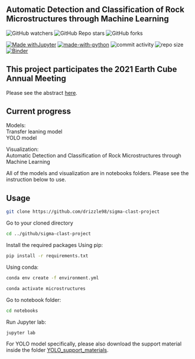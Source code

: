 ## Automatic Detection and Classification of Rock Microstructures through Machine Learning

![GitHub watchers](https://img.shields.io/github/watchers/drizzle98/sigma-clast-project?style=social) ![GitHub Repo stars](https://img.shields.io/github/stars/drizzle98/sigma-clast-project?style=social) ![GitHub forks](https://img.shields.io/github/forks/drizzle98/sigma-clast-project?style=social)


[![Made withJupyter](https://img.shields.io/badge/Made%20with-Jupyter-orange?style=flat-square&logo=Jupyter)](https://jupyter.org/try) [![made-with-python](https://img.shields.io/badge/Made%20with-Python-1f425f.svg?style=flat-square)](https://www.python.org/) ![commit activity](https://img.shields.io/github/commit-activity/m/drizzle98/sigma-clast-project?style=flat-square) ![repo size](https://img.shields.io/github/repo-size/drizzle98/sigma-clast-project?style=flat-square)
[![Binder](https://mybinder.org/badge_logo.svg)](https://mybinder.org/v2/gh/drizzle98/sigma-clast-project/HEAD?urlpath=https%3A%2F%2Fgithub.com%2Fdrizzle98%2Fsigma-clast-project%2Fblob%2Fmain%2FSI_01_Automatic_Detection_and_Classification_of_Rock_Microstructures_through_Machine_Learning.ipynb)

## This project participates the 2021 Earth Cube Annual Meeting
Please see the abstract [here](https://docs.google.com/document/d/1cwo1GQAwMbboZ8h2SBDRtxaTrmSn1ll20nyIQ2BoW24/edit?usp=sharing).
## Current progress
Models:   
Transfer leaning model  
YOLO model

Visualization:  
Automatic Detection and Classification of Rock Microstructures through Machine Learning
  
All of the models and visualization are in notebooks folders. Please see the instruction below to use.

## Usage

```bash
git clone https://github.com/drizzle98/sigma-clast-project
```
Go to your cloned directory
```bash
cd ../github/sigma-clast-project
```
Install the required packages
Using pip:
```bash
pip install -r requirements.txt
```
Using conda:
```bash
conda env create -f environment.yml
```
```bash
conda activate microstructures
```
Go to notebook folder:
```bash
cd notebooks
```
Run Jupyter lab:
```bash
jupyter lab
```
For YOLO model specifically, please also download the support material inside the folder [YOLO_support_materials](YOLO_support_materials).
